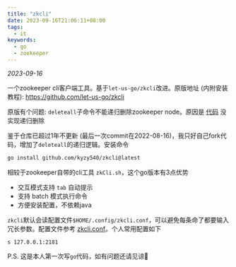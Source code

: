 ```yaml
---
title: "zkcli"
date: 2023-09-16T21:06:11+08:00
tags:
  - it
keywords:
  - go
  - zookeeper
---
```


*2023-09-16*

一个zookeeper cli客户端工具。基于`let-us-go/zkcli`改进。原版地址 (内附安装教程): https://github.com/let-us-go/zkcli

原版有个问题: `deleteall`子命令不能递归删除zookeeper node。原因是 [代码](https://github.com/let-us-go/zkcli/blob/master/core/cmd.go#L160) 没实现递归删除

鉴于仓库已超过1年不更新 (最后一次commit在2022-08-16)，我只好自己fork代码，增加了`deleteall`的递归逻辑。安装命令

```bash
go install github.com/kyzy540/zkcli@latest
```

相较于zookeeper自带的cli工具 `zkCli.sh`，这个go版本有3点优势
- 交互模式支持 `tab` 自动提示
- 支持 batch 模式执行命令
- 方便安装配置，不依赖java

`zkcli`默认会读配置文件`$HOME/.config/zkcli.conf`，可以避免每条命了都要输入冗长参数。配置文件参考 [zkcli.conf](https://github.com/let-us-go/zkcli/blob/master/zkcli.conf)。个人常用配置如下
```
s 127.0.0.1:2181
```

P.S. 这是本人第一次写`go`代码，如有问题还请见谅🙏
